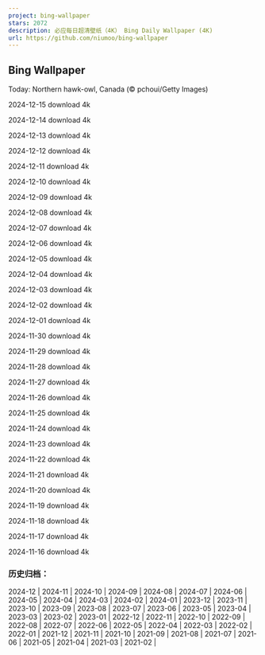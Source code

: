 ```yaml
---
project: bing-wallpaper
stars: 2072
description: 必应每日超清壁纸（4K） Bing Daily Wallpaper (4K)
url: https://github.com/niumoo/bing-wallpaper
---
```


Bing Wallpaper
--------------

Today: Northern hawk-owl, Canada (© pchoui/Getty Images)

2024-12-15 download 4k

2024-12-14 download 4k

2024-12-13 download 4k

2024-12-12 download 4k

2024-12-11 download 4k

2024-12-10 download 4k

2024-12-09 download 4k

2024-12-08 download 4k

2024-12-07 download 4k

2024-12-06 download 4k

2024-12-05 download 4k

2024-12-04 download 4k

2024-12-03 download 4k

2024-12-02 download 4k

2024-12-01 download 4k

2024-11-30 download 4k

2024-11-29 download 4k

2024-11-28 download 4k

2024-11-27 download 4k

2024-11-26 download 4k

2024-11-25 download 4k

2024-11-24 download 4k

2024-11-23 download 4k

2024-11-22 download 4k

2024-11-21 download 4k

2024-11-20 download 4k

2024-11-19 download 4k

2024-11-18 download 4k

2024-11-17 download 4k

2024-11-16 download 4k

### 历史归档：

2024-12 | 2024-11 | 2024-10 | 2024-09 | 2024-08 | 2024-07 | 2024-06 | 2024-05 | 2024-04 | 2024-03 | 2024-02 | 2024-01 | 2023-12 | 2023-11 | 2023-10 | 2023-09 | 2023-08 | 2023-07 | 2023-06 | 2023-05 | 2023-04 | 2023-03 | 2023-02 | 2023-01 | 2022-12 | 2022-11 | 2022-10 | 2022-09 | 2022-08 | 2022-07 | 2022-06 | 2022-05 | 2022-04 | 2022-03 | 2022-02 | 2022-01 | 2021-12 | 2021-11 | 2021-10 | 2021-09 | 2021-08 | 2021-07 | 2021-06 | 2021-05 | 2021-04 | 2021-03 | 2021-02 |
